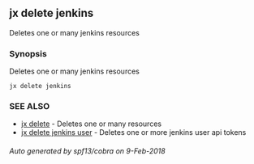 ## jx delete jenkins

Deletes one or many jenkins resources

### Synopsis


Deletes one or many jenkins resources

```
jx delete jenkins
```

### SEE ALSO
* [jx delete](jx_delete.md)	 - Deletes one or many resources
* [jx delete jenkins user](jx_delete_jenkins_user.md)	 - Deletes one or more jenkins user api tokens

###### Auto generated by spf13/cobra on 9-Feb-2018
